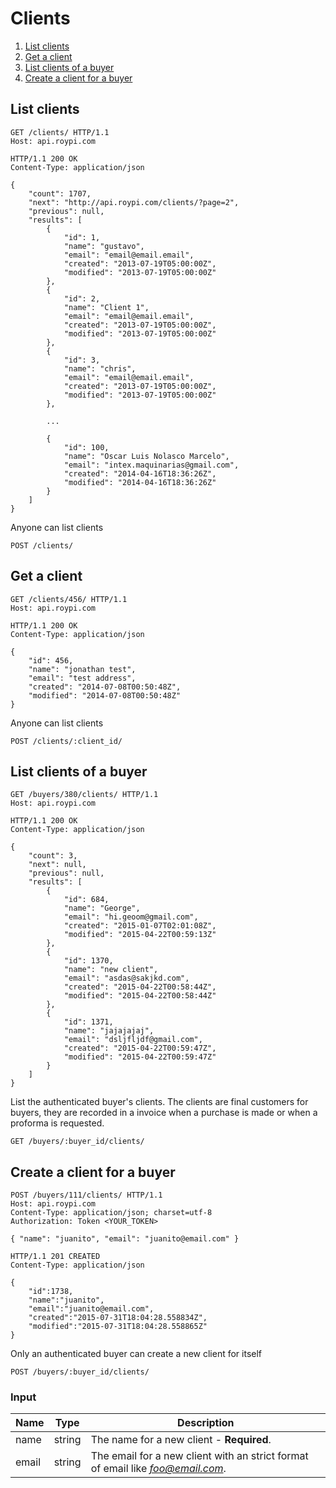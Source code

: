 # Clients

 1. [List clients](#list-clients)
 2. [Get a client](#get-a-client)
 3. [List clients of a buyer](#list-clients-of-a-buyer)
 4. [Create a client for a buyer](#create-a-client-for-a-buyer)




## List clients

```http
GET /clients/ HTTP/1.1
Host: api.roypi.com
```
```http
HTTP/1.1 200 OK
Content-Type: application/json

{
    "count": 1707,
    "next": "http://api.roypi.com/clients/?page=2",
    "previous": null,
    "results": [
        {
            "id": 1,
            "name": "gustavo",
            "email": "email@email.email",
            "created": "2013-07-19T05:00:00Z",
            "modified": "2013-07-19T05:00:00Z"
        },
        {
            "id": 2,
            "name": "Client 1",
            "email": "email@email.email",
            "created": "2013-07-19T05:00:00Z",
            "modified": "2013-07-19T05:00:00Z"
        },
        {
            "id": 3,
            "name": "chris",
            "email": "email@email.email",
            "created": "2013-07-19T05:00:00Z",
            "modified": "2013-07-19T05:00:00Z"
        },

        ...

        {
            "id": 100,
            "name": "Oscar Luis Nolasco Marcelo",
            "email": "intex.maquinarias@gmail.com",
            "created": "2014-04-16T18:36:26Z",
            "modified": "2014-04-16T18:36:26Z"
        }
    ]
}
```

Anyone can list clients

`POST /clients/`




## Get a client

```http
GET /clients/456/ HTTP/1.1
Host: api.roypi.com
```
```http
HTTP/1.1 200 OK
Content-Type: application/json

{
    "id": 456,
    "name": "jonathan test",
    "email": "test address",
    "created": "2014-07-08T00:50:48Z",
    "modified": "2014-07-08T00:50:48Z"
}
```


Anyone can list clients

`POST /clients/:client_id/`




## List clients of a buyer

```http
GET /buyers/380/clients/ HTTP/1.1
Host: api.roypi.com
```
```http
HTTP/1.1 200 OK
Content-Type: application/json

{
    "count": 3,
    "next": null,
    "previous": null,
    "results": [
        {
            "id": 684,
            "name": "George",
            "email": "hi.geoom@gmail.com",
            "created": "2015-01-07T02:01:08Z",
            "modified": "2015-04-22T00:59:13Z"
        },
        {
            "id": 1370,
            "name": "new client",
            "email": "asdas@sakjkd.com",
            "created": "2015-04-22T00:58:44Z",
            "modified": "2015-04-22T00:58:44Z"
        },
        {
            "id": 1371,
            "name": "jajajajaj",
            "email": "dsljfljdf@gmail.com",
            "created": "2015-04-22T00:59:47Z",
            "modified": "2015-04-22T00:59:47Z"
        }
    ]
}
```

List the authenticated buyer's clients. The clients are final customers for buyers,
they are recorded in a invoice when a purchase is made or when a proforma is requested.

`GET /buyers/:buyer_id/clients/`




## Create a client for a buyer

```http
POST /buyers/111/clients/ HTTP/1.1
Host: api.roypi.com
Content-Type: application/json; charset=utf-8
Authorization: Token <YOUR_TOKEN>

{ "name": "juanito", "email": "juanito@email.com" }
```
```http
HTTP/1.1 201 CREATED
Content-Type: application/json

{
    "id":1738,
    "name":"juanito",
    "email":"juanito@email.com",
    "created":"2015-07-31T18:04:28.558834Z",
    "modified":"2015-07-31T18:04:28.558865Z"
}
```

Only an authenticated buyer can create a new client for itself

`POST /buyers/:buyer_id/clients/`

### Input

Name | Type | Description
---- | ---- | -----------
name | string | The name for a new client - **Required**.
email | string | The email for a new client with an strict format of email like *foo@email.com*.
